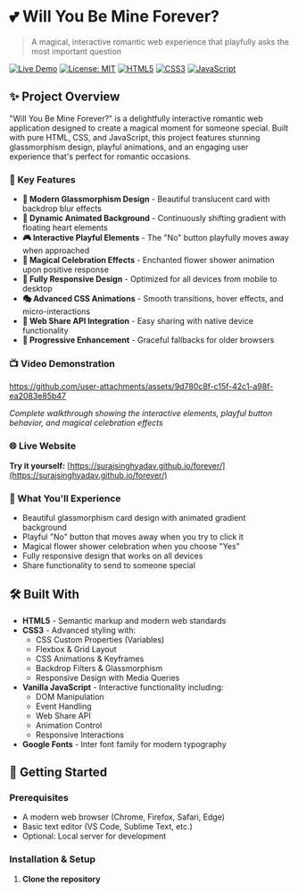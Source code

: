 # 💕 Will You Be Mine Forever?

> A magical, interactive romantic web experience that playfully asks the most important question

[![Live Demo](https://img.shields.io/badge/demo-live-brightgreen)](your-demo-link-here)
[![License: MIT](https://img.shields.io/badge/License-MIT-yellow.svg)](https://opensource.org/licenses/MIT)
[![HTML5](https://img.shields.io/badge/html5-%23E34F26.svg?style=flat&logo=html5&logoColor=white)](https://www.w3.org/html/)
[![CSS3](https://img.shields.io/badge/css3-%231572B6.svg?style=flat&logo=css3&logoColor=white)](https://www.w3.org/css/)
[![JavaScript](https://img.shields.io/badge/javascript-%23323330.svg?style=flat&logo=javascript&logoColor=%23F7DF1E)](https://developer.mozilla.org/en-US/docs/Web/JavaScript)

## ✨ Project Overview

"Will You Be Mine Forever?" is a delightfully interactive romantic web application designed to create a magical moment for someone special. Built with pure HTML, CSS, and JavaScript, this project features stunning glassmorphism design, playful animations, and an engaging user experience that's perfect for romantic occasions.

### 🎯 Key Features

- **🎨 Modern Glassmorphism Design** - Beautiful translucent card with backdrop blur effects
- **🌈 Dynamic Animated Background** - Continuously shifting gradient with floating heart elements  
- **🎮 Interactive Playful Elements** - The "No" button playfully moves away when approached
- **🌸 Magical Celebration Effects** - Enchanted flower shower animation upon positive response
- **📱 Fully Responsive Design** - Optimized for all devices from mobile to desktop
- **🎭 Advanced CSS Animations** - Smooth transitions, hover effects, and micro-interactions
- **💌 Web Share API Integration** - Easy sharing with native device functionality
- **🎪 Progressive Enhancement** - Graceful fallbacks for older browsers


<!-- <img src="https://github.com/Surajsinghyadav/forever/blob/main/Screenshot%202025-09-29%20155021.png?raw=true">
*The beautiful main interface with glassmorphism card design* -->

### 📺 Video Demonstration

https://github.com/user-attachments/assets/9d780c8f-c15f-42c1-a98f-ea2083e85b47


*Complete walkthrough showing the interactive elements, playful button behavior, and magical celebration effects*

### 🌐 Live Website
**Try it yourself:** [https://surajsinghyadav.github.io/forever/](https://surajsinghyadav.github.io/forever/)

### 📱 What You'll Experience
- Beautiful glassmorphism card design with animated gradient background
- Playful "No" button that moves away when you try to click it
- Magical flower shower celebration when you choose "Yes"
- Fully responsive design that works on all devices
- Share functionality to send to someone special


## 🛠️ Built With

- **HTML5** - Semantic markup and modern web standards
- **CSS3** - Advanced styling with:
  - CSS Custom Properties (Variables)
  - Flexbox & Grid Layout
  - CSS Animations & Keyframes
  - Backdrop Filters & Glassmorphism
  - Responsive Design with Media Queries
- **Vanilla JavaScript** - Interactive functionality including:
  - DOM Manipulation
  - Event Handling
  - Web Share API
  - Animation Control
  - Responsive Interactions
- **Google Fonts** - Inter font family for modern typography

## 🚀 Getting Started

### Prerequisites

- A modern web browser (Chrome, Firefox, Safari, Edge)
- Basic text editor (VS Code, Sublime Text, etc.)
- Optional: Local server for development

### Installation & Setup

1. **Clone the repository**
